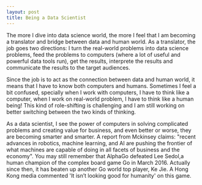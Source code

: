 ```yaml
---
layout: post
title: Being a Data Scientist 
---
```

The more I dive into data science world, the more I feel that I am becoming a translator and bridge between data and human world. As a translator, the job goes two directions: I turn the real-world problems into data science problems, feed the problems to computers (where a lot of useful and powerful data tools run), get the results, interprete the results and communicate the results to the target audiences. 

Since the job is to act as the connection between data and human world, it means that I have to know both computers and humans. Sometimes I feel a bit confused, specially when I work with computers, I have to think like a computer, when I work on real-world problem, I have to think like a human being! This kind of role-shifting is challenging and I am still working on better switching between the two kinds of thinking. 

As a data scientist, I see the power of computers in solving complicated problems and creating value for business, and even better or worse, they are becoming smarter and smarter. A report from Mckinsey claims: "recent advances in robotics, machine learning, and AI are pushing the frontier of what machines are capable of doing in all facets of business and the economy". You may still remember that AlphaGo defeated Lee Sedol,a human champion of the complex board game Go in March 2016. Actually since then, it has beaten up another Go world top player, Ke Jie. A Hong Kong media commented 'It isn’t looking good for humanity' on this game.
